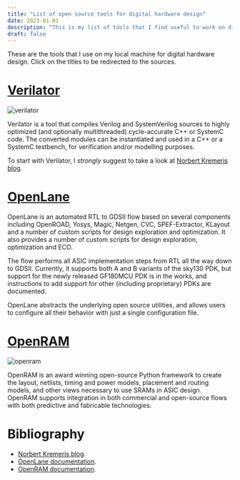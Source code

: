 ```yaml
---
title: "List of open source tools for digital hardware design"
date: 2023-01-01
description: "This is my list of tools that I find useful to work on digital hardware design on my local machine."
draft: false
---
```


These are the tools that I use on my local machine for digital hardware design. Click on the titles to be redirected to the sources.

# [Verilator](https://www.veripool.org/verilator/)

![verilator](/images/blog/open_source_hw_tools/verilator.png)

Verilator is a tool that compiles Verilog and SystemVerilog sources to highly optimized (and optionally multithreaded) cycle-accurate C++ or SystemC code. The converted modules can be instantiated and used in a C++ or a SystemC testbench, for verification and/or modelling purposes.

To start with Verilator, I *strongly* suggest to take a look at [Norbert Kremeris blog](https://www.itsembedded.com/dhd/verilator/).

# [OpenLane](https://openlane.readthedocs.io/en/latest/)

OpenLane is an automated RTL to GDSII flow based on several components including OpenROAD, Yosys, Magic, Netgen, CVC, SPEF-Extractor, KLayout and a number of custom scripts for design exploration and optimization. It also provides a number of custom scripts for design exploration, optimization and ECO.

The flow performs all ASIC implementation steps from RTL all the way down to GDSII. Currently, it supports both A and B variants of the sky130 PDK, but support for the newly released GF180MCU PDK is in the works, and instructions to add support for other (including proprietary) PDKs are documented.

OpenLane abstracts the underlying open source utilities, and allows users to configure all their behavior with just a single configuration file.

# [OpenRAM](https://openram.org/)

![openram](/images/blog/open_source_hw_tools/OpenRAM.svg)

OpenRAM is an award winning open-source Python framework to create the layout, netlists, timing and power models, placement and routing models, and other views necessary to use SRAMs in ASIC design. OpenRAM supports integration in both commercial and open-source flows with both predictive and fabricable technologies.

# Bibliography

- [Norbert Kremeris blog](https://www.itsembedded.com/).
- [OpenLane documentation](https://openlane.readthedocs.io/en/latest/getting_started/).
- [OpenRAM documentation](https://openram.org/).
